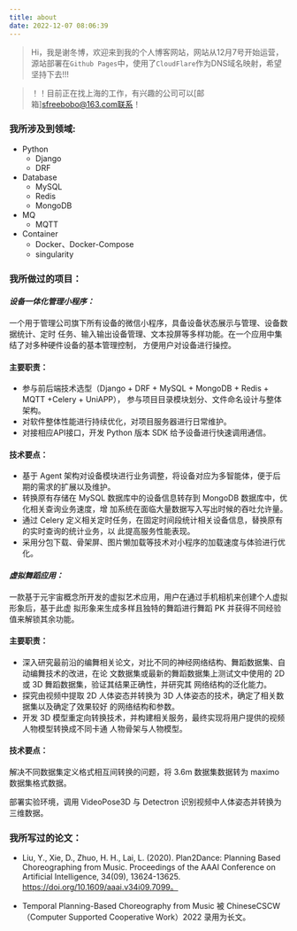 ```yaml
---
title: about
date: 2022-12-07 08:06:39
---
```




> Hi，我是谢冬博，欢迎来到我的个人博客网站，网站从12月7号开始运营，源站部署在`Github Pages`中，使用了`CloudFlare`作为DNS域名映射，希望坚持下去!!!

> ！！目前正在找上海的工作，有兴趣的公司可以[邮箱]sfreebobo@163.com联系！

### 我所涉及到领域: 

- Python
  - Django
  - DRF
- Database
  - MySQL
  - Redis
  - MongoDB
- MQ
  - MQTT
- Container
  - Docker、Docker-Compose
  - singularity

### 我所做过的项目：

#### ***设备一体化管理小程序**：*

一个用于管理公司旗下所有设备的微信小程序，具备设备状态展示与管理、设备数据统计、定时 任务、输入输出设备管理、文本投屏等多样功能。在一个应用中集结了对多种硬件设备的基本管理控制， 方便用户对设备进行操控。 

#### 主要职责： 

- 参与前后端技术选型（Django + DRF + MySQL + MongoDB + Redis + MQTT +Celery + UniAPP）， 参与项目目录模块划分、文件命名设计与整体架构。 
- 对软件整体性能进行持续优化，对项目服务器进行日常维护。 
- 对接相应API接口，开发 Python 版本 SDK 给予设备进行快速调用通信。 

#### 技术要点： 

- 基于 Agent 架构对设备模块进行业务调整，将设备对应为多智能体，便于后期的需求的扩展以及维护。 
- 转换原有存储在 MySQL 数据库中的设备信息转存到 MongoDB 数据库中，优化相关查询业务速度，增 加系统在面临大量数据写入写出时候的吞吐允许量。 
- 通过 Celery 定义相关定时任务，在固定时间段统计相关设备信息，替换原有的实时查询的统计业务，以 此提高服务性能表现。 
- 采用分包下载、骨架屏、图片懒加载等技术对小程序的加载速度与体验进行优化。 

#### ***虚拟舞蹈应用**：*

一款基于元宇宙概念所开发的虚拟艺术应用，用户在通过手机相机来创建个人虚拟形象后，基于此虚 拟形象来生成多样且独特的舞蹈进行舞蹈 PK 并获得不同经验值来解锁其余功能。 

#### 主要职责： 

- 深入研究最前沿的编舞相关论文，对比不同的神经网络结构、舞蹈数据集、自动编舞技术的改进，在论 文数据集或最新的舞蹈数据集上测试文中使用的 2D 或 3D 舞蹈数据集，验证其结果正确性，并研究其 网络结构的泛化能力。 
- 探究由视频中提取 2D 人体姿态并转换为 3D 人体姿态的技术，确定了相关数据集以及确定了效果较好 的网络结构和参数。 
- 开发 3D 模型重定向转换技术，并构建相关服务，最终实现将用户提供的视频人物模型转换成不同卡通 人物骨架与人物模型。 

#### 技术要点：

解决不同数据集定义格式相互间转换的问题，将 3.6m 数据集数据转为 maximo 数据集格式数据。 

部署实验环境，调用 VideoPose3D 与 Detectron 识别视频中人体姿态并转换为三维数据。



### 我所写过的论文：

- Liu, Y., Xie, D., Zhuo, H. H., Lai, L. (2020). Plan2Dance: Planning Based Choreographing from  Music. Proceedings of the AAAI Conference on Artificial Intelligence, 34(09), 13624-13625.  https://doi.org/10.1609/aaai.v34i09.7099。 

- Temporal Planning-Based Choreography from Music 被 ChineseCSCW（Computer Supported  Cooperative Work）2022 录用为长文。

